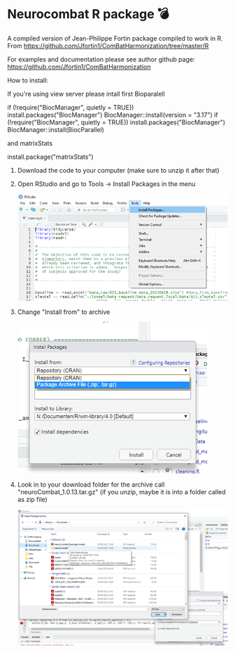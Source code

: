 # Neurocombat R package :bomb:
A compiled version of  Jean-Philippe Fortin package compiled to work in R.  From https://github.com/Jfortin1/ComBatHarmonization/tree/master/R 

For examples and documentation please see author github page:
https://github.com/Jfortin1/ComBatHarmonization

How to install:

If you're using view server please intall first Bioparalell

if (!require("BiocManager", quietly = TRUE))
    install.packages("BiocManager")
BiocManager::install(version = "3.17")
if (!require("BiocManager", quietly = TRUE)) 
install.packages("BiocManager") BiocManager::install(BiocParallel)


and matrixStats

install.package("matrixStats")

1. Download the code to your computer (make sure to unzip it after that)
2. Open RStudio and go to Tools -> Install Packages in the menu
   
   ![Screenshot](first_step.png)
   
3. Change "Install from" to archive

   ![Screenshot](second_step.png)
   
4. Look in to your download folder for the archive call "neuroCombat_1.0.13.tar.gz" (if you unzip, maybe it is into a folder called as zip file)
   
   ![Screenshot](third_step.png)
